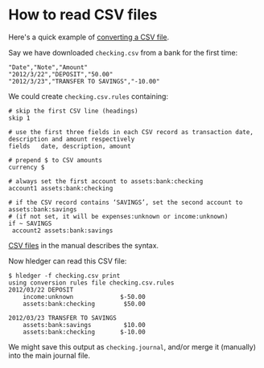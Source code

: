 # How to read CSV files

Here's a quick example of [converting a CSV file](MANUAL.html#csv-files).

Say we have downloaded `checking.csv` from a bank for the first time:

    "Date","Note","Amount"
    "2012/3/22","DEPOSIT","50.00"
    "2012/3/23","TRANSFER TO SAVINGS","-10.00"

We could create `checking.csv.rules` containing:

	# skip the first CSV line (headings)
	skip 1

	# use the first three fields in each CSV record as transaction date, description and amount respectively
	fields   date, description, amount

	# prepend $ to CSV amounts
	currency $

	# always set the first account to assets:bank:checking
	account1 assets:bank:checking

	# if the CSV record contains ‘SAVINGS’, set the second account to assets:bank:savings
	# (if not set, it will be expenses:unknown or income:unknown)
	if ~ SAVINGS
	 account2 assets:bank:savings

[CSV files](MANUAL.html#csv-files) in the manual describes the syntax.

Now hledger can read this CSV file:

    $ hledger -f checking.csv print
    using conversion rules file checking.csv.rules
    2012/03/22 DEPOSIT
        income:unknown             $-50.00
        assets:bank:checking        $50.00

    2012/03/23 TRANSFER TO SAVINGS
        assets:bank:savings         $10.00
        assets:bank:checking       $-10.00

We might save this output as `checking.journal`, and/or merge it (manually) into the main journal file.


